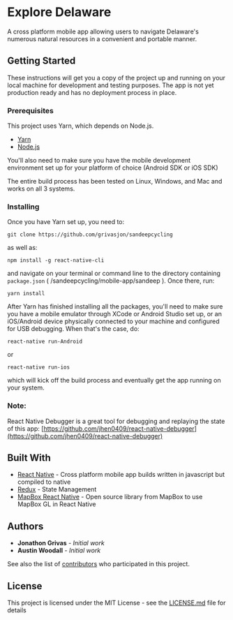# Explore Delaware

A cross platform mobile app allowing users to navigate Delaware's numerous natural resources in a convenient and portable manner.

## Getting Started

These instructions will get you a copy of the project up and running on your local machine for development and testing purposes. The app is not yet production ready and has no deployment process in place.

### Prerequisites

This project uses Yarn, which depends on Node.js.
* [Yarn](https://yarnpkg.com/en/docs/install)
* [Node.js](https://nodejs.org/en/)

You'll also need to make sure you have the mobile development environment set up for your platform of choice (Android SDK or iOS SDK)

The entire build process has been tested on Linux, Windows, and Mac and works on all 3 systems.

### Installing

Once you have Yarn set up, you need to:

```
git clone https://github.com/grivasjon/sandeepcycling
```

as well as:
```
npm install -g react-native-cli
```

and navigate on your terminal or command line to the directory containing `package.json` ( /sandeepcycling/mobile-app/sandeep ).
Once there, run:
```
yarn install
```

After Yarn has finished installing all the packages, you'll need to make sure you have a mobile emulator through XCode or Android Studio set up, or an iOS/Android device physically connected to your machine and configured for USB debugging. When that's the case, do:

```
react-native run-Android
```
or
```
react-native run-ios
```
which will kick off the build process and eventually get the app running on your system.


### Note:
React Native Debugger is a great tool for debugging and replaying the state of this app:
[https://github.com/jhen0409/react-native-debugger](https://github.com/jhen0409/react-native-debugger)

## Built With

* [React Native](https://facebook.github.io/react-native/) - Cross platform mobile app builds written in javascript but compiled to native
* [Redux](https://redux.js.org/) - State Management
* [MapBox React Native](https://github.com/mapbox/react-native-mapbox-gl) - Open source library from MapBox to use MapBox GL in React Native

## Authors

* **Jonathon Grivas** - *Initial work*
* **Austin Woodall** - *Initial work*

See also the list of [contributors](https://github.com/grivasjon/sandeepcycling/contributors) who participated in this project.

## License

This project is licensed under the MIT License - see the [LICENSE.md](LICENSE.md) file for details
